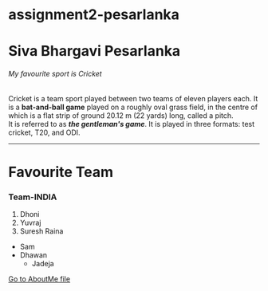 # assignment2-pesarlanka
# Siva Bhargavi Pesarlanka
###### My favourite sport is Cricket
Cricket is a team sport played between two teams of eleven players each. It is a **bat-and-ball game** played on a roughly oval grass field, in the centre of which is a flat strip of ground 20.12 m (22 yards) long, called a pitch.<br> It is referred to as ***the gentleman's game***. It is played in three formats: test cricket, T20, and ODI.

---

# Favourite Team
### Team-INDIA
1. Dhoni
4. Yuvraj
7. Suresh Raina
* Sam
* Dhawan
    * Jadeja

[Go to AboutMe file](https://github.com/SivaBhargaviPesarlanka/assignment2-pesarlanka/blob/main/AboutMe.md)
